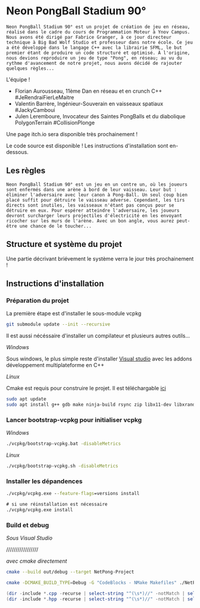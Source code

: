 # Neon PongBall Stadium 90°

    Neon PongBall Stadium 90° est un projet de création de jeu en réseau, réalisé dans le cadre du cours de Programmation Moteur à Ynov Campus. Nous avons été dirigé par Fabrice Granger, à ce jour directeur technique à Big Bad Wolf Studio et professeur dans notre école. Ce jeu a été développé dans le langage C++ avec la librairie SFML, le but premier étant de produire un code structuré et optimisé. À l'origine, nous devions reproduire un jeu de type "Pong", en réseau; au vu du rythme d'avancement de notre projet, nous avons décidé de rajouter quelques règles...

  L'équipe !
  - Florian Aurousseau, 11ème Dan en réseau et en crunch C++ #JeRendraiFierLeMaitre
  - Valentin Barrère, Ingénieur-Souverain en vaisseaux spatiaux #JackyCamboui
  - Julen Leremboure, Invocateur des Saintes PongBalls et du diabolique PolygonTerrain #CollisionPlonge
  
  Une page itch.io sera disponible très prochainement !

  Le code source est disponible ! Les instructions d'installation sont en-dessous.

## Les règles

    Neon PongBall Stadium 90° est un jeu en un contre un, où les joueurs sont enfermés dans une arène à bord de leur vaisseau. Leur but : éliminer l'adversaire avec leur canon à Pong-Ball. Un seul coup bien placé suffit pour détruire le vaisseau adverse. Cependant, les tirs directs sont inutiles, les vaisseaux n'étant pas conçus pour se détruire en eux. Pour espérer atteindre l'adversaire, les joueurs devront surcharger leurs projectiles d'électricité en les envoyant ricocher sur les murs de l'arène. Avec un bon angle, vous aurez peut-être une chance de le toucher...
 
## Structure et système du projet

Une partie décrivant briévement le système verra le jour très prochainement !

## Instructions d'installation

### Préparation du projet

La première étape est d'installer le sous-module vcpkg

```bash
git submodule update --init --recursive
```

Il est aussi nécéssaire d'installer un compilateur et plusieurs autres outils...

*Windows*

Sous windows, le plus simple reste d'installer [Visual studio](https://visualstudio.microsoft.com/fr/downloads/) avec les addons développement multiplateforme en C++

*Linux*

Cmake est requis pour construire le projet. Il est téléchargable [ici](https://cmake.org/download/)

```bash
sudo apt update
sudo apt install g++ gdb make ninja-build rsync zip libx11-dev libxrandr-dev libxi-dev libudev-dev libgl1-mesa-dev
```

### Lancer bootstrap-vcpkg pour initialiser vcpkg

*Windows*
```cmd
./vcpkg/bootstrap-vcpkg.bat -disableMetrics
```

*Linux*
```bash
./vcpkg/bootstrap-vcpkg.sh -disableMetrics
```

### Installer les dépandences

```cmd
./vcpkg/vcpkg.exe --feature-flags=versions install

# si une réinstallation est nécessaire 
./vcpkg/vcpkg.exe install
```

### Build et debug

*Sous Visual Studio*

/////////////////

*avec cmake directement*

```bash
cmake --build out/debug --target NetPong-Project
```

```bash
cmake -DCMAKE_BUILD_TYPE=Debug -G "CodeBlocks - NMake Makefiles" ./NetPong-Project
```

```powershell
(dir -include *.cpp -recurse | select-string "^(\s*)//" -notMatch | select-string "^(\s*)$" -notMatch).Count
(dir -include *.hpp -recurse | select-string "^(\s*)//" -notMatch | select-string "^(\s*)$" -notMatch).Count
```
